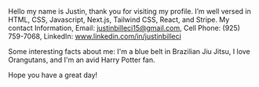  Hello my name is Justin, thank you for visiting my profile. 
 I’m well versed in HTML, CSS, Javascript, Next.js, Tailwind CSS, React, and Stripe.
 My contact Information, Email: justinbilleci15@gmail.com, Cell Phone: (925) 759-7068, LinkedIn: www.linkedin.com/in/justinbilleci

Some interesting facts about me: I'm a blue belt in Brazilian Jiu Jitsu, I love Orangutans, and I'm an avid Harry Potter fan.

Hope you have a great day!
